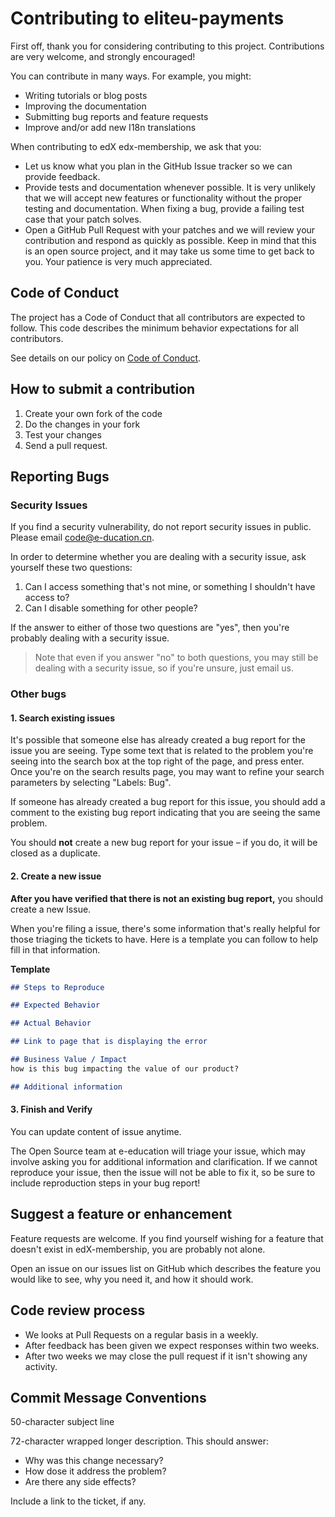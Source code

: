 # Contributing to eliteu-payments

First off, thank you for considering contributing to this project. Contributions are very welcome, and strongly encouraged!

You can contribute in many ways. For example, you might:
* Writing tutorials or blog posts
* Improving the documentation
* Submitting bug reports and feature requests
* Improve and/or add new I18n translations

When contributing to edX edx-membership, we ask that you:
* Let us know what you plan in the GitHub Issue tracker so we can provide feedback.
* Provide tests and documentation whenever possible. It is very unlikely that we will accept new features or functionality without the proper testing and documentation. When fixing a bug, provide a failing test case that your patch solves.
* Open a GitHub Pull Request with your patches and we will review your contribution and respond as quickly as possible. Keep in mind that this is an open source project, and it may take us some time to get back to you. Your patience is very much appreciated.

## Code of Conduct

The project has a Code of Conduct that all contributors are expected to follow. This code describes the minimum behavior expectations for all contributors.

See details on our policy on [Code of Conduct](https://github.com/e-ducation/edx-membership/blob/master/CODE_OF_CONDUCT.md).


## How to submit a contribution

1. Create your own fork of the code
2. Do the changes in your fork
3. Test your changes
4. Send a pull request.

## Reporting Bugs 
### Security Issues 
If you find a security vulnerability, do not report security issues in public. Please email code@e-ducation.cn.

In order to determine whether you are dealing with a security issue, ask yourself these two questions:
1. Can I access something that's not mine, or something I shouldn't have access to?
2. Can I disable something for other people?

If the answer to either of those two questions are "yes", then you're probably dealing with a security issue. 

> Note that even if you answer "no" to both questions, you may still be dealing with a security issue, so if you're unsure, just email us.

### Other bugs 
#### 1. Search existing issues

It's possible that someone else has already created a bug report for the issue you are seeing. 
Type some text that is related to the problem you're seeing into the search box at the top right of the page, and press enter. 
Once you're on the search results page, you may want to refine your search parameters by selecting "Labels: Bug".

If someone has already created a bug report for this issue, you should add a comment to the existing bug report indicating that you are seeing the same problem. 

You should **not** create a new bug report for your issue – if you do, it will be closed as a duplicate. 

#### 2. Create a new issue

**After you have verified that there is not an existing bug report,** you should create a new Issue. 

When you're filing a issue, there's some information that's really helpful for those triaging the tickets to have. Here is a template you can follow to help fill in that information.

**Template**
```markdown
## Steps to Reproduce

## Expected Behavior

## Actual Behavior

## Link to page that is displaying the error

## Business Value / Impact
how is this bug impacting the value of our product?

## Additional information
```

#### 3. Finish and Verify 

You can update content of issue anytime.

The Open Source team at e-education will triage your issue, which may involve asking you for additional information and clarification. 
If we cannot reproduce your issue, then the issue will not be able to fix it, so be sure to include reproduction steps in your bug report!
 

## Suggest a feature or enhancement

Feature requests are welcome. If you find yourself wishing for a feature that doesn't exist in edX-membership, you are probably not alone. 

Open an issue on our issues list on GitHub which describes the feature you would like to see, why you need it, and how it should work.

## Code review process

* We looks at Pull Requests on a regular basis in a weekly. 
* After feedback has been given we expect responses within two weeks.
* After two weeks we may close the pull request if it isn't showing any activity.

## Commit Message Conventions

50-character subject line

72-character wrapped longer description. This should answer:

* Why was this change necessary?
* How dose it address the problem?
* Are there any side effects?

Include a link to the ticket, if any.

